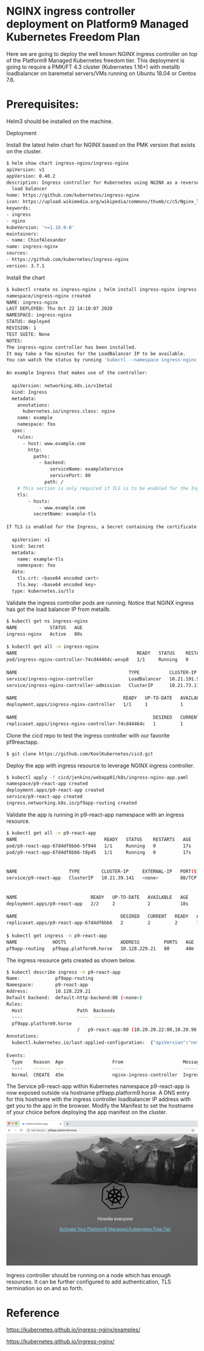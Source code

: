 # NGINX ingress controller deployment on Platform9 Managed Kubernetes Freedom Plan
 
Here we are going to deploy the well known NGINX ingress controller on top of the Platform9 Managed Kubernetes freedom tier. This deployment is going to require a PMK/FT 4.3 cluster (Kubernetes 1.16+) with metallb loadbalancer on baremetal servers/VMs running on Ubuntu 18.04 or Centos 7.6.

# Prerequisites:
Helm3 should be installed on the machine.


Deployment

Install the latest helm chart for NGINX based on the PMK version that exists on the cluster.


```bash
$ helm show chart ingress-nginx/ingress-nginx
apiVersion: v1
appVersion: 0.40.2
description: Ingress controller for Kubernetes using NGINX as a reverse proxy and
  load balancer
home: https://github.com/kubernetes/ingress-nginx
icon: https://upload.wikimedia.org/wikipedia/commons/thumb/c/c5/Nginx_logo.svg/500px-Nginx_logo.svg.png
keywords:
- ingress
- nginx
kubeVersion: '>=1.16.0-0'
maintainers:
- name: ChiefAlexander
name: ingress-nginx
sources:
- https://github.com/kubernetes/ingress-nginx
version: 3.7.1
```

Install the chart
```bash
$ kubectl create ns ingress-nginx ; helm install ingress-nginx ingress-nginx/ingress-nginx -n ingress-nginx
namespace/ingress-nginx created
NAME: ingress-nginx
LAST DEPLOYED: Thu Oct 22 14:10:07 2020
NAMESPACE: ingress-nginx
STATUS: deployed
REVISION: 1
TEST SUITE: None
NOTES:
The ingress-nginx controller has been installed.
It may take a few minutes for the LoadBalancer IP to be available.
You can watch the status by running 'kubectl --namespace ingress-nginx get services -o wide -w ingress-nginx-controller'

An example Ingress that makes use of the controller:

  apiVersion: networking.k8s.io/v1beta1
  kind: Ingress
  metadata:
    annotations:
      kubernetes.io/ingress.class: nginx
    name: example
    namespace: foo
  spec:
    rules:
      - host: www.example.com
        http:
          paths:
            - backend:
                serviceName: exampleService
                servicePort: 80
              path: /
    # This section is only required if TLS is to be enabled for the Ingress
    tls:
        - hosts:
            - www.example.com
          secretName: example-tls

If TLS is enabled for the Ingress, a Secret containing the certificate and key must also be provided:

  apiVersion: v1
  kind: Secret
  metadata:
    name: example-tls
    namespace: foo
  data:
    tls.crt: <base64 encoded cert>
    tls.key: <base64 encoded key>
  type: kubernetes.io/tls
```

Validate the ingress controller pods are running. Notice that NGINX ingress has got the load balancer IP from metallb.
```bash
$ kubectl get ns ingress-nginx
NAME            STATUS   AGE
ingress-nginx   Active   80s

$ kubectl get all -n ingress-nginx
NAME                                            READY   STATUS    RESTARTS   AGE
pod/ingress-nginx-controller-74cd44464c-wnvp8   1/1     Running   0          87s

NAME                                         TYPE           CLUSTER-IP     EXTERNAL-IP      PORT(S)                      AGE
service/ingress-nginx-controller             LoadBalancer   10.21.191.58   10.128.231.217   80:30265/TCP,443:31087/TCP   87s
service/ingress-nginx-controller-admission   ClusterIP      10.21.73.114   <none>           443/TCP                      87s

NAME                                       READY   UP-TO-DATE   AVAILABLE   AGE
deployment.apps/ingress-nginx-controller   1/1     1            1           87s

NAME                                                  DESIRED   CURRENT   READY   AGE
replicaset.apps/ingress-nginx-controller-74cd44464c   1         1         1       87s
```
Clone the cicd repo to test the ingress controller with our favorite pf9reactapp.

```bash
$ git clone https://github.com/KoolKubernetes/cicd.git
```

Deploy the app with ingress resource to leverage NGINX ingress controller.
```bash
$ kubectl apply -f cicd/jenkins/webapp01/k8s/ingress-nginx-app.yaml
namespace/p9-react-app created
deployment.apps/p9-react-app created
service/p9-react-app created
ingress.networking.k8s.io/pf9app-routing created
```

Validate the app is running in p9-react-app namespace with an ingress resource.

```bash
$ kubectl get all -n p9-react-app
NAME                                READY   STATUS    RESTARTS   AGE
pod/p9-react-app-67d4df6bb6-5f944   1/1     Running   0          17s
pod/p9-react-app-67d4df6bb6-t8p45   1/1     Running   0          17s


NAME                   TYPE        CLUSTER-IP     EXTERNAL-IP   PORT(S)   AGE
service/p9-react-app   ClusterIP   10.21.39.141   <none>        80/TCP    18s


NAME                           READY   UP-TO-DATE   AVAILABLE   AGE
deployment.apps/p9-react-app   2/2     2            2           18s

NAME                                      DESIRED   CURRENT   READY   AGE
replicaset.apps/p9-react-app-67d4df6bb6   2         2         2       18s

$ kubectl get ingress -n p9-react-app
NAME             HOSTS                    ADDRESS         PORTS   AGE
pf9app-routing   pf9app.platform9.horse   10.128.229.21   80      40m
```

The ingress resource gets created as shown below.
```bash
$ kubectl describe ingress -n p9-react-app
Name:             pf9app-routing
Namespace:        p9-react-app
Address:          10.128.229.21
Default backend:  default-http-backend:80 (<none>)
Rules:
  Host                    Path  Backends
  ----                    ----  --------
  pf9app.platform9.horse
                          /   p9-react-app:80 (10.20.20.22:80,10.20.96.22:80)
Annotations:
  kubectl.kubernetes.io/last-applied-configuration:  {"apiVersion":"networking.k8s.io/v1beta1","kind":"Ingress","metadata":{"annotations":{},"name":"pf9app-routing","namespace":"p9-react-app"},"spec":{"rules":[{"host":"pf9app.platform9.horse","http":{"paths":[{"backend":{"serviceName":"p9-react-app","servicePort":80},"path":"/"}]}}]}}

Events:
  Type    Reason  Age                  From                      Message
  ----    ------  ----                 ----                      -------
  Normal  CREATE  45m                  nginx-ingress-controller  Ingress p9-react-app/pf9app-routing

```

The Service p9-react-app within Kubernetes namespace p9-react-app is now exposed outside via hostname pf9app.platform9.horse. A DNS entry for this hostname with the ingress controller loadbalancer IP address with get you to the app in the browser. Modify the Manifest to set the hostname of your choice before deploying the app manifest on the cluster.


![add-cred-dhub](https://github.com/KoolKubernetes/ingress/blob/master/nginx/images/app-ingress.png)


Ingress controller should be running on a node which has enough resources. It can be further configured to add authentication, TLS termination so on and so forth.



# Reference

https://kubernetes.github.io/ingress-nginx/examples/

https://kubernetes.github.io/ingress-nginx/
